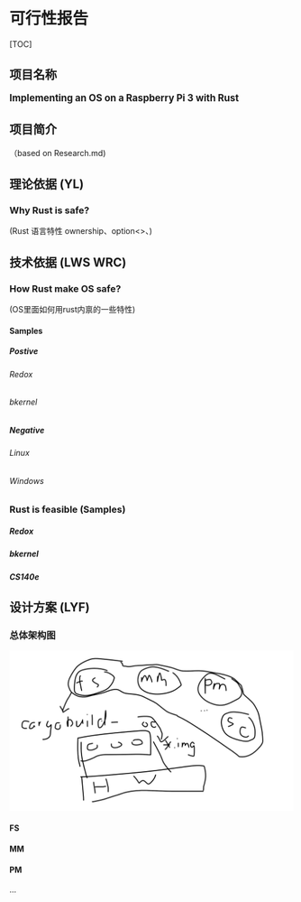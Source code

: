 # 可行性报告

[TOC]

## 项目名称

<big>**Implementing an OS on a Raspberry Pi 3 with Rust**</big>

## 项目简介

（based on Research.md)

## 理论依据 (YL)

### Why Rust is safe?

(Rust 语言特性 ownership、option<>、)

###



## 技术依据 (LWS WRC)

### How Rust make OS safe? 

(OS里面如何用rust内禀的一些特性)

#### Samples

##### Postive

###### Redox

###### bkernel

##### Negative

###### Linux

###### Windows



### Rust is feasible (Samples) 

##### Redox

##### bkernel

##### CS140e



## 设计方案 (LYF)

### 总体架构图

![1554296083334](feasibility_report.assets/architecture_v1.0.png)

#### FS

#### MM

#### PM

...